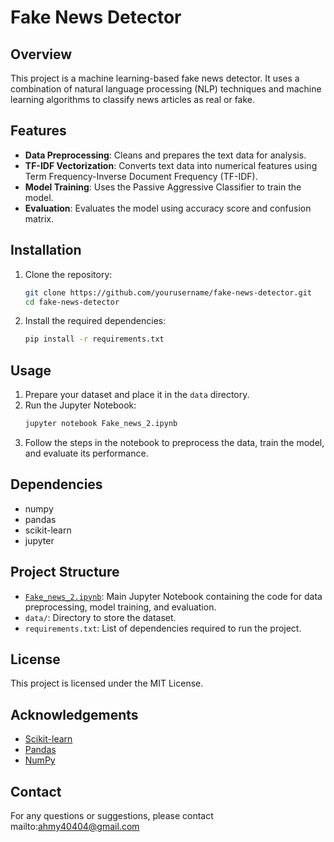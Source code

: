 # Fake News Detector

## Overview
This project is a machine learning-based fake news detector. It uses a combination of natural language processing (NLP) techniques and machine learning algorithms to classify news articles as real or fake.

## Features
- **Data Preprocessing**: Cleans and prepares the text data for analysis.
- **TF-IDF Vectorization**: Converts text data into numerical features using Term Frequency-Inverse Document Frequency (TF-IDF).
- **Model Training**: Uses the Passive Aggressive Classifier to train the model.
- **Evaluation**: Evaluates the model using accuracy score and confusion matrix.

## Installation
1. Clone the repository:
    ```sh
    git clone https://github.com/yourusername/fake-news-detector.git
    cd fake-news-detector
    ```
2. Install the required dependencies:
    ```sh
    pip install -r requirements.txt
    ```

## Usage
1. Prepare your dataset and place it in the `data` directory.
2. Run the Jupyter Notebook:
    ```sh
    jupyter notebook Fake_news_2.ipynb
    ```
3. Follow the steps in the notebook to preprocess the data, train the model, and evaluate its performance.

## Dependencies
- numpy
- pandas
- scikit-learn
- jupyter

## Project Structure
- [`Fake_news_2.ipynb`](command:_github.copilot.openRelativePath?%5B%7B%22scheme%22%3A%22vscode-notebook-cell%22%2C%22authority%22%3A%22%22%2C%22path%22%3A%22%2Fc%3A%2FUsers%2FAHMAD%2FDownloads%2FFake_News_Detection_Machine_learning_project%2FFake_news_2.ipynb%22%2C%22query%22%3A%22%22%2C%22fragment%22%3A%22W0sZmlsZQ%3D%3D%22%7D%5D "c:\Users\AHMAD\Downloads\Fake_News_Detection_Machine_learning_project\Fake_news_2.ipynb"): Main Jupyter Notebook containing the code for data preprocessing, model training, and evaluation.
- `data/`: Directory to store the dataset.
- `requirements.txt`: List of dependencies required to run the project.

## License
This project is licensed under the MIT License.

## Acknowledgements
- [Scikit-learn](https://scikit-learn.org/)
- [Pandas](https://pandas.pydata.org/)
- [NumPy](https://numpy.org/)

## Contact
For any questions or suggestions, please contact mailto:ahmy40404@gmail.com
